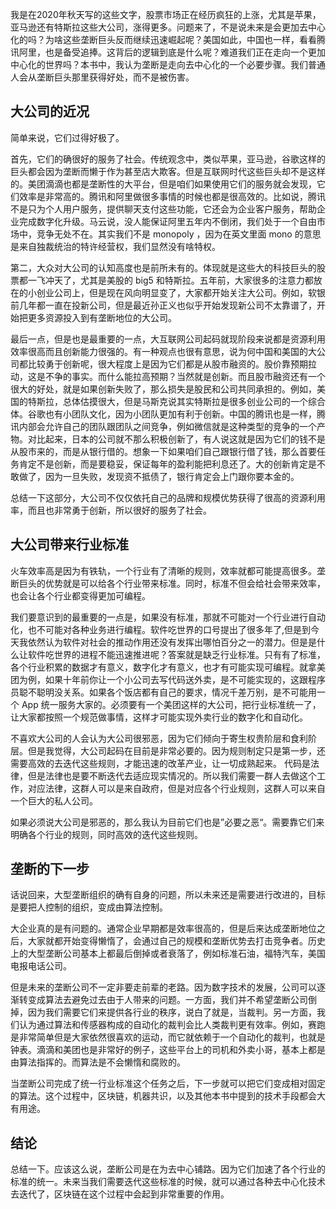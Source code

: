 我是在2020年秋天写的这些文字，股票市场正在经历疯狂的上涨，尤其是苹果，亚马逊还有特斯拉这些大公司，涨得更多。问题来了，不是说未来是会更加去中心化的吗？为啥这些垄断巨头反而继续迅速崛起呢？美国如此，中国也一样，看看腾讯阿里，也是备受追捧。这背后的逻辑到底是什么呢？难道我们正在走向一个更加中心化的世界吗？本书中，我认为垄断是走向去中心化的一个必要步骤。我们普通人会从垄断巨头那里获得好处，而不是被伤害。

## 大公司的近况

简单来说，它们过得好极了。

首先，它们的确很好的服务了社会。传统观念中，类似苹果，亚马逊，谷歌这样的巨头都会因为垄断而懒于作为甚至店大欺客。但是互联网时代这些巨头却不是这样的。美团滴滴也都是垄断性的大平台，但是咱们如果使用它们的服务就会发现，它们效率是非常高的。腾讯和阿里做很多事情的时候也都是很高效的。比如说，腾讯不是只为个人用户服务，提供聊天支付这些功能，它还会为企业客户服务，帮助企业完成数字化升级。马云说，没人能保证阿里五年内不倒闭，我们处于一个自由市场中，竞争无处不在。其实我们不是 monopoly ，因为在英文里面 mono 的意思是来自独裁统治的特许经营权，我们显然没有啥特权。

第二，大众对大公司的认知高度也是前所未有的。体现就是这些大的科技巨头的股票都一飞冲天了，尤其是美股的 big5 和特斯拉。五年前，大家很多的注意力都放在的小创业公司上，但是现在风向明显变了，大家都开始关注大公司。例如，软银前几年都一直在投新公司，但是最近孙正义也似乎开始发现新公司不太靠谱了，开始把更多资源投入到有垄断地位的大公司。

最后一点，但是也是最重要的一点，大互联网公司起码就现阶段来说都是资源利用效率很高而且创新能力很强的。有一种观点也很有意思，说为何中国和美国的大公司都比较勇于创新呢，很大程度上是因为它们都是从股市融资的。股价靠预期拉动，这是不争的事实。而什么能拉高预期？当然就是创新。而且股市融资还有一个很大的好处，就是如果创新失败了，那么损失是股民和公司共同承担的。例如，美国的特斯拉，总体估摸很大，但是马斯克说其实特斯拉是很多创业公司的一个综合体。谷歌也有小团队文化，因为小团队更加有利于创新。中国的腾讯也是一样，腾讯内部会允许自己的团队跟团队之间竞争，例如微信就是这种类型的竞争的一个产物。对比起来，日本的公司就不那么积极创新了，有人说这就是因为它们的钱不是从股市来的，而是从银行借的。想象一下如果咱们自己跟银行借了钱，那么首要任务肯定不是创新，而是要稳妥，保证每年的盈利能把利息还了。大的创新肯定是不敢做了，因为一旦失败，发现资不抵债了，银行肯定会上门跟你要本金的。

总结一下这部分，大公司不仅仅依托自己的品牌和规模优势获得了很高的资源利用率，而且也非常勇于创新，所以很好的服务了社会。

## 大公司带来行业标准

火车效率高是因为有铁轨，一个行业有了清晰的规则，效率就都可能提高很多。垄断巨头的优势就是可以给各个行业带来标准。同时，标准不但会给社会带来效率，也会让各个行业都变得更加可编程。

我们要意识到的最重要的一点是，如果没有标准，那就不可能对一个行业进行自动化，也不可能对各种业务进行编程。软件吃世界的口号提出了很多年了,但是到今天我依然认为软件对社会的推动作用还没有发挥出哪怕百分之一的潜力。但是是什么让软件吃世界的进程不能迅速推进呢？答案就是缺乏行业标准。只有有了标准，各个行业积累的数据才有意义，数字化才有意义，也才有可能实现可编程。就拿美团为例，如果十年前你让一个小公司去写代码送外卖，是不可能实现的，这跟程序员聪不聪明没关系。如果各个饭店都有自己的要求，情况千差万别，是不可能用一个 App 统一服务大家的。必须要有一个美团这样的大公司，把行业标准统一了，让大家都按照一个规范做事情，这样才可能实现外卖行业的数字化和自动化。

不喜欢大公司的人会认为大公司很邪恶，因为它们倾向于寄生权贵阶层和食利阶层。但是我觉得，大公司起码在目前是非常必要的。因为规则制定只是第一步，还需要高效的去迭代这些规则，才能迅速的改革产业，让一切成熟起来。 代码是法律，但是法律也是要不断迭代去适应现实情况的。所以我们需要一群人去做这个工作，对应法律，这群人可以是来自政府，但是对应各个行业规则，这群人可以来自一个巨大的私人公司。

如果必须说大公司是邪恶的，那么我认为目前它们也是”必要之恶“。需要靠它们来明确各个行业的规则，同时高效的迭代这些规则。

## 垄断的下一步

话说回来，大型垄断组织的确有自身的问题，所以未来还是需要进行改进的，目标是要把人控制的组织，变成由算法控制。

大企业真的是有问题的。通常企业早期都是效率很高的，但是后来达成垄断地位之后，大家就都开始变得懒惰了，会通过自己的规模和垄断优势去打击竞争者。历史上的大型垄断公司基本上都最后倒掉或者衰落了，例如标准石油，福特汽车，美国电报电话公司。

但是未来的垄断公司不一定非要走前辈的老路。因为数字技术的发展，公司可以逐渐转变成算法去避免过去由于人带来的问题。一方面，我们并不希望垄断公司倒掉，因为我们需要它们来提供各行业的秩序，说白了就是，当裁判。另一方面，我们认为通过算法和传感器构成的自动化的裁判会比人类裁判更有效率。例如，赛跑是非常简单但是大家依然很喜欢的运动，而它就依赖于一个自动化的裁判，也就是钟表。滴滴和美团也是非常好的例子，这些平台上的司机和外卖小哥，基本上都是由算法指挥的。而算法是不会懒惰和腐败的。

当垄断公司完成了统一行业标准这个任务之后，下一步就可以把它们变成相对固定的算法。这个过程中，区块链，机器共识，以及其他本书中提到的技术手段都会大有用途。

## 结论

总结一下。应该这么说，垄断公司是在为去中心铺路。因为它们加速了各个行业的标准的统一。未来当我们需要迭代这些标准的时候，就可以通过各种去中心化技术去迭代了，区块链在这个过程中会起到非常重要的作用。
